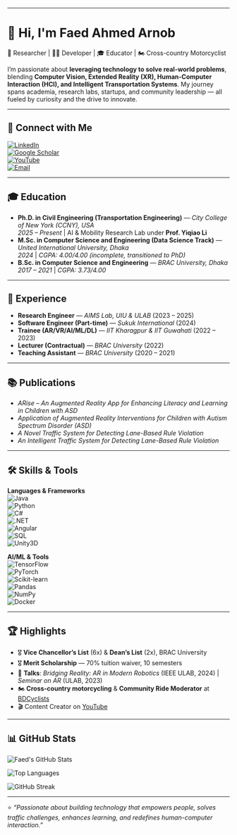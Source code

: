 
---
# 👋 Hi, I'm Faed Ahmed Arnob  

🚀 Researcher | 👨‍💻 Developer | 🎓 Educator | 🏍️ Cross-country Motorcyclist  

I’m passionate about **leveraging technology to solve real-world problems**, blending **Computer Vision, Extended Reality (XR), Human-Computer Interaction (HCI), and Intelligent Transportation Systems**. My journey spans academia, research labs, startups, and community leadership — all fueled by curiosity and the drive to innovate.  

---

## 🔗 Connect with Me  

[![LinkedIn](https://img.shields.io/badge/LinkedIn-0077B5?style=for-the-badge&logo=linkedin&logoColor=white)](https://www.linkedin.com/in/faed-ahmed-arnob-37b50b139/)  
[![Google Scholar](https://img.shields.io/badge/Google_Scholar-4285F4?style=for-the-badge&logo=google-scholar&logoColor=white)](https://scholar.google.com/citations?user=-o0nhzkAAAAJ&hl=en)  
[![YouTube](https://img.shields.io/badge/YouTube-FF0000?style=for-the-badge&logo=youtube&logoColor=white)](https://www.youtube.com/@FaedAhmedArnob)  
[![Email](https://img.shields.io/badge/Email-D14836?style=for-the-badge&logo=gmail&logoColor=white)](mailto:faed.arnob60@gmail.com)  

---

## 🎓 Education  
- **Ph.D. in Civil Engineering (Transportation Engineering)** — *City College of New York (CCNY), USA*  
  *2025 – Present* | AI & Mobility Research Lab under **Prof. Yiqiao Li**  
- **M.Sc. in Computer Science and Engineering (Data Science Track)** — *United International University, Dhaka*  
  *2024* | *CGPA: 4.00/4.00 (incomplete, transitioned to PhD)*  
- **B.Sc. in Computer Science and Engineering** — *BRAC University, Dhaka*  
  *2017 – 2021* | *CGPA: 3.73/4.00*  

---

## 💼 Experience  
- **Research Engineer** — *AIMS Lab, UIU & ULAB* (2023 – 2025)  
- **Software Engineer (Part-time)** — *Sukuk International* (2024)  
- **Trainee (AR/VR/AI/ML/DL)** — *IIT Kharagpur & IIT Guwahati* (2022 – 2023)  
- **Lecturer (Contractual)** — *BRAC University* (2022)  
- **Teaching Assistant** — *BRAC University* (2020 – 2021)  

---

## 📚 Publications  
- *ARise – An Augmented Reality App for Enhancing Literacy and Learning in Children with ASD*  
- *Application of Augmented Reality Interventions for Children with Autism Spectrum Disorder (ASD)*  
- *A Novel Traffic System for Detecting Lane-Based Rule Violation*  
- *An Intelligent Traffic System for Detecting Lane-Based Rule Violation*  

---

## 🛠️ Skills & Tools  

**Languages & Frameworks**  
![Java](https://img.shields.io/badge/Java-ED8B00?style=for-the-badge&logo=java&logoColor=white)  
![Python](https://img.shields.io/badge/Python-3776AB?style=for-the-badge&logo=python&logoColor=white)  
![C#](https://img.shields.io/badge/C%23-239120?style=for-the-badge&logo=c-sharp&logoColor=white)  
![.NET](https://img.shields.io/badge/.NET-512BD4?style=for-the-badge&logo=dotnet&logoColor=white)  
![Angular](https://img.shields.io/badge/Angular-DD0031?style=for-the-badge&logo=angular&logoColor=white)  
![SQL](https://img.shields.io/badge/SQL-336791?style=for-the-badge&logo=postgresql&logoColor=white)  
![Unity3D](https://img.shields.io/badge/Unity-000000?style=for-the-badge&logo=unity&logoColor=white)  

**AI/ML & Tools**  
![TensorFlow](https://img.shields.io/badge/TensorFlow-FF6F00?style=for-the-badge&logo=tensorflow&logoColor=white)  
![PyTorch](https://img.shields.io/badge/PyTorch-EE4C2C?style=for-the-badge&logo=pytorch&logoColor=white)  
![Scikit-learn](https://img.shields.io/badge/Scikit--Learn-F7931E?style=for-the-badge&logo=scikit-learn&logoColor=white)  
![Pandas](https://img.shields.io/badge/Pandas-150458?style=for-the-badge&logo=pandas&logoColor=white)  
![NumPy](https://img.shields.io/badge/Numpy-013243?style=for-the-badge&logo=numpy&logoColor=white)  
![Docker](https://img.shields.io/badge/Docker-2496ED?style=for-the-badge&logo=docker&logoColor=white)  

---

## 🏆 Highlights  
- 🎖️ **Vice Chancellor’s List** (6x) & **Dean’s List** (2x), BRAC University  
- 🎖️ **Merit Scholarship** — 70% tuition waiver, 10 semesters  
- 🎤 **Talks**: *Bridging Reality: AR in Modern Robotics* (IEEE ULAB, 2024) | *Seminar on AR* (ULAB, 2023)  
- 🏍️ **Cross-country motorcycling** & **Community Ride Moderator** at [BDCyclists](http://bdcyclists.com/)  
- 🎬 Content Creator on [YouTube](https://www.youtube.com/@FaedAhmedArnob)  

---

## 📊 GitHub Stats  

![Faed's GitHub Stats](https://github-readme-stats.vercel.app/api?username=faedarnob&show_icons=true&theme=radical)  

![Top Languages](https://github-readme-stats.vercel.app/api/top-langs/?username=faedarnob&layout=compact&theme=radical)  

![GitHub Streak](https://github-readme-streak-stats.herokuapp.com/?user=faedarnob&theme=radical)  

---

⭐ *“Passionate about building technology that empowers people, solves traffic challenges, enhances learning, and redefines human-computer interaction.”*  

